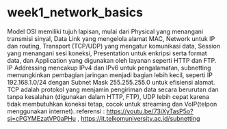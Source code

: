 # week1_network_basics 
Model OSI memiliki tujuh lapisan, mulai dari Physical yang menangani transmisi sinyal, Data Link yang mengelola alamat MAC, Network untuk IP dan routing, Transport (TCP/UDP) yang mengatur komunikasi data, Session yang menangani sesi koneksi, Presentation untuk enkripsi serta format data, dan Application yang digunakan oleh layanan seperti HTTP dan FTP. IP Addressing mencakup IPv4 dan IPv6 untuk pengalamatan, subnetting memungkinkan pembagian jaringan menjadi bagian lebih kecil, seperti IP 192.168.1.0/24 dengan Subnet Mask 255.255.255.0 untuk efisiensi alamat. TCP adalah protokol yang menjamin pengiriman data secara berurutan dan tanpa kesalahan (digunakan dalam HTTP, FTP), UDP lebih cepat karena tidak membutuhkan koneksi tetap, cocok untuk streaming dan VoIP(telpon menggunakan internet).
referensi : https://youtu.be/73iXyTasP5o?si=cPGYMEzatVP0aPHu , https://it.telkomuniversity.ac.id/subnetting
